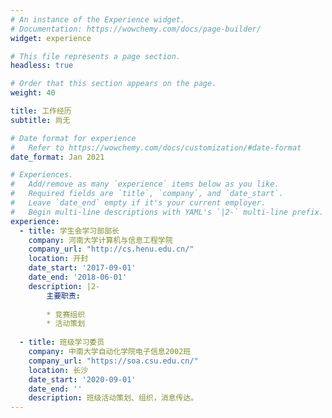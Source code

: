 ```yaml
---
# An instance of the Experience widget.
# Documentation: https://wowchemy.com/docs/page-builder/
widget: experience

# This file represents a page section.
headless: true

# Order that this section appears on the page.
weight: 40

title: 工作经历
subtitle: 尚无

# Date format for experience
#   Refer to https://wowchemy.com/docs/customization/#date-format
date_format: Jan 2021

# Experiences.
#   Add/remove as many `experience` items below as you like.
#   Required fields are `title`, `company`, and `date_start`.
#   Leave `date_end` empty if it's your current employer.
#   Begin multi-line descriptions with YAML's `|2-` multi-line prefix.
experience:
  - title: 学生会学习部部长
    company: 河南大学计算机与信息工程学院
    company_url: "http://cs.henu.edu.cn/"
    location: 开封
    date_start: '2017-09-01'
    date_end: '2018-06-01'
    description: |2-
        主要职责:
        
        * 竞赛组织
        * 活动策划
        
  - title: 班级学习委员
    company: 中南大学自动化学院电子信息2002班
    company_url: "https://soa.csu.edu.cn/"
    location: 长沙
    date_start: '2020-09-01'
    date_end: ''
    description: 班级活动策划、组织，消息传达。
---
```


